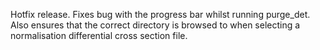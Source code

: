 Hotfix release.
Fixes bug with the progress bar whilst running purge_det.
Also ensures that the correct directory is browsed to when selecting a normalisation differential cross section file.
